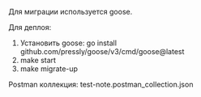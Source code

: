 Для миграции используется goose.

Для деплоя:
1. Установить goose: go install github.com/pressly/goose/v3/cmd/goose@latest
2. make start
3. make migrate-up

Postman коллекция: test-note.postman_collection.json
